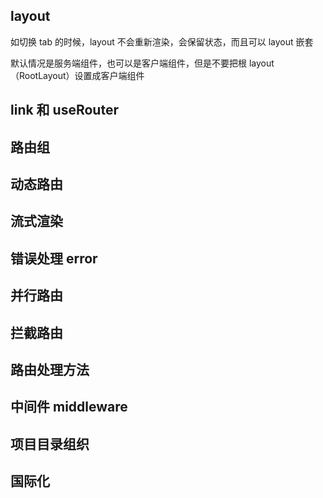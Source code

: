 ## layout

如切换 tab 的时候，layout 不会重新渲染，会保留状态，而且可以 layout 嵌套

默认情况是服务端组件，也可以是客户端组件，但是不要把根 layout（RootLayout）设置成客户端组件

## link 和 useRouter

## 路由组

## 动态路由

## 流式渲染

## 错误处理 error

## 并行路由

## 拦截路由

## 路由处理方法

## 中间件 middleware

## 项目目录组织

## 国际化
